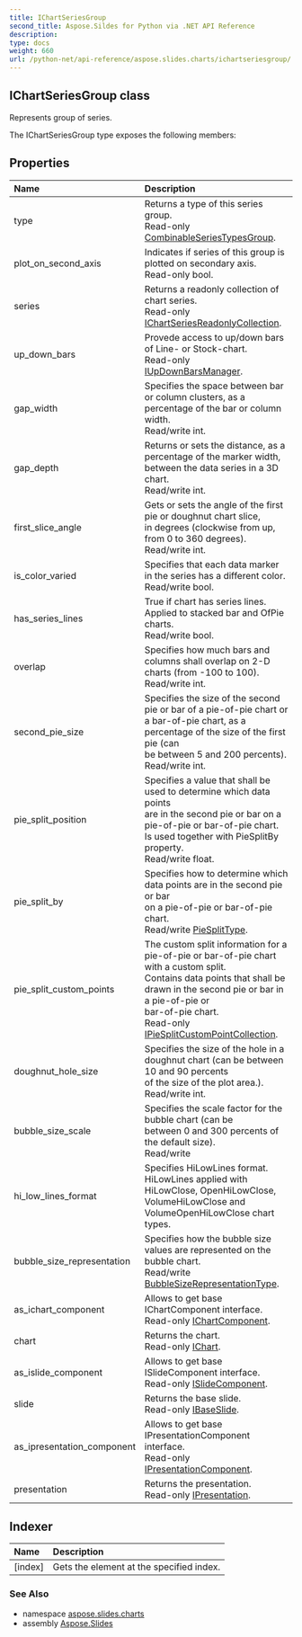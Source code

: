 ```yaml
---
title: IChartSeriesGroup
second_title: Aspose.Sildes for Python via .NET API Reference
description: 
type: docs
weight: 660
url: /python-net/api-reference/aspose.slides.charts/ichartseriesgroup/
---
```


## IChartSeriesGroup class

Represents group of series.

The IChartSeriesGroup type exposes the following members:
## Properties
| Name | Description |
| :- | :- |
|type|Returns a type of this series group.<br/>            Read-only [CombinableSeriesTypesGroup](/slides/python-net/api-reference/aspose.slides.charts/combinableseriestypesgroup/).|
|plot_on_second_axis|Indicates if series of this group is plotted on secondary axis.<br/>            Read-only bool.|
|series|Returns a readonly collection of chart series.<br/>            Read-only [IChartSeriesReadonlyCollection](/slides/python-net/api-reference/aspose.slides.charts/ichartseriesreadonlycollection/).|
|up_down_bars|Provede access to up/down bars of Line- or Stock-chart.<br/>            Read-only [IUpDownBarsManager](/slides/python-net/api-reference/aspose.slides.charts/iupdownbarsmanager/).|
|gap_width|Specifies the space between bar or column clusters, as a percentage of the bar or column width.<br/>            Read/write int.|
|gap_depth|Returns or sets the distance, as a percentage of the marker width, between the data series in a 3D chart.<br/>            Read/write int.|
|first_slice_angle|Gets or sets the angle of the first pie or doughnut chart slice, <br/>            in degrees (clockwise from up, from 0 to 360 degrees).<br/>            Read/write int.|
|is_color_varied|Specifies that each data marker in the series has a different color.<br/>            Read/write bool.|
|has_series_lines|True if chart has series lines. Applied to stacked bar and OfPie charts.<br/>            Read/write bool.|
|overlap|Specifies how much bars and columns shall overlap on 2-D charts (from -100 to 100).<br/>            Read/write int.|
|second_pie_size|Specifies the size of the second pie or bar of a pie-of-pie chart or <br/>            a bar-of-pie chart, as a percentage of the size of the first pie (can <br/>            be between 5 and 200 percents).<br/>            Read/write int.|
|pie_split_position|Specifies a value that shall be used to determine which data points <br/>            are in the second pie or bar on a pie-of-pie or bar-of-pie chart. <br/>            Is used together with PieSplitBy property.<br/>            Read/write float.|
|pie_split_by|Specifies how to determine which data points are in the second pie or bar <br/>            on a pie-of-pie or bar-of-pie chart.<br/>            Read/write [PieSplitType](/slides/python-net/api-reference/aspose.slides.charts/piesplittype/).|
|pie_split_custom_points|The custom split information for a pie-of-pie or bar-of-pie chart with a custom split.<br/>            Contains data points that shall be drawn in the second pie or bar in a pie-of-pie or <br/>            bar-of-pie chart.<br/>            Read-only [IPieSplitCustomPointCollection](/slides/python-net/api-reference/aspose.slides.charts/ipiesplitcustompointcollection/).|
|doughnut_hole_size|Specifies the size of the hole in a doughnut chart (can be between 10 and 90 percents <br/>            of the size of the plot area.).<br/>            Read/write int.|
|bubble_size_scale|Specifies the scale factor for the bubble chart (can be <br/>            between 0 and 300 percents of the default size).<br/>            Read/write|
|hi_low_lines_format|Specifies HiLowLines format. <br/>            HiLowLines applied with HiLowClose, OpenHiLowClose, VolumeHiLowClose and VolumeOpenHiLowClose chart types.|
|bubble_size_representation|Specifies how the bubble size values are represented on the bubble chart.<br/>            Read/write [BubbleSizeRepresentationType](/slides/python-net/api-reference/aspose.slides.charts/bubblesizerepresentationtype/).|
|as_ichart_component|Allows to get base IChartComponent interface.<br/>            Read-only [IChartComponent](/slides/python-net/api-reference/aspose.slides.charts/ichartcomponent/).|
|chart|Returns the chart.<br/>            Read-only [IChart](/slides/python-net/api-reference/aspose.slides.charts/ichart/).|
|as_islide_component|Allows to get base ISlideComponent interface.<br/>            Read-only [ISlideComponent](/slides/python-net/api-reference/aspose.slides/islidecomponent/).|
|slide|Returns the base slide.<br/>            Read-only [IBaseSlide](/slides/python-net/api-reference/aspose.slides/ibaseslide/).|
|as_ipresentation_component|Allows to get base IPresentationComponent interface.<br/>            Read-only [IPresentationComponent](/slides/python-net/api-reference/aspose.slides/ipresentationcomponent/).|
|presentation|Returns the presentation. <br/>            Read-only [IPresentation](/slides/python-net/api-reference/aspose.slides/ipresentation/).|
## Indexer
| Name | Description |
| :- | :- |
|[index]|Gets the element at the specified index.|

### See Also

* namespace [aspose.slides.charts](/slides/python-net/api-reference/aspose.slides.charts/)
* assembly [Aspose.Slides](/slides/python-net/api-reference/)

